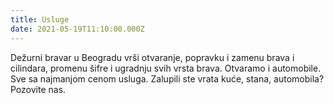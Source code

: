 ```yaml
---
title: Usluge
date: 2021-05-19T11:10:00.000Z
---
```

Dežurni bravar u Beogradu vrši otvaranje, popravku i zamenu brava i cilindara, promenu šifre i ugradnju svih vrsta brava. Otvaramo i automobile. Sve sa najmanjom cenom usluga.
Zalupili ste vrata kuće, stana, automobila? Pozovite nas.